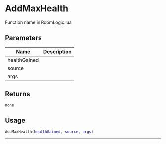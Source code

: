 # AddMaxHealth

Function name in RoomLogic.lua

## Parameters

| Name         | Description |
| ------------ | ----------- |
| healthGained |             |
| source       |             |
| args         |             |

## Returns

`none`

## Usage

```lua
AddMaxHealth(healthGained, source, args)
```

---
